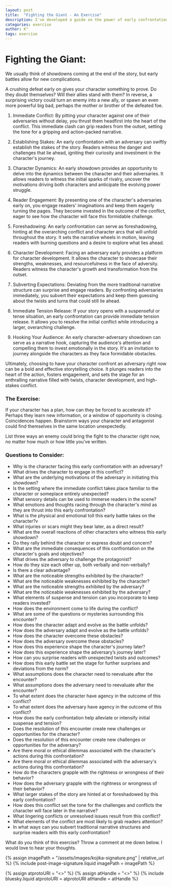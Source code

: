 ```yaml
---
layout: post
title:  "Fighting the Giant - An Exercise"
description: I've developed a guide on the power of early confrontations in storytelling, explaining how immediate conflicts can energize your narrative right from the start. While many writers save major showdowns for the finale, I explore how early battles - whether victories or defeats - can create compelling story complications and character development opportunities. Through questions examining everything from emotional stakes to environmental factors, I provide a framework for crafting these early confrontations effectively. This approach helps establish stakes quickly while leaving room for character growth and unexpected plot developments throughout the story.
categories: exercise
author: K°
tags: exercise
---
```

# Fighting the Giant:
We usually think of showdowns coming at the end of the story, but early battles allow for new complications.

A crushing defeat early on gives your character something to prove. Do they doubt themselves? Will their allies stand with them? In reverse, a surprising victory could turn an enemy into a new ally, or spawn an even more powerful big bad, perhaps the mother or brother of the defeated foe.

1. Immediate Conflict:
   By pitting your character against one of their adversaries without delay, you thrust them headfirst into the heart of the conflict. This immediate clash can grip readers from the outset, setting the tone for a gripping and action-packed narrative.


2. Establishing Stakes:
   An early confrontation with an adversary can swiftly establish the stakes of the story. Readers witness the danger and challenges that lie ahead, igniting their curiosity and investment in the character's journey.

  
3. Character Dynamics:
   An early showdown provides an opportunity to delve into the dynamics between the character and their adversaries. It allows readers to witness the initial sparks of rivalry, uncover the motivations driving both characters and anticipate the evolving power struggle.


4. Reader Engagement:
   By presenting one of the character's adversaries early on, you engage readers' imaginations and keep them eagerly turning the pages. They become invested in the outcome of the conflict, eager to see how the character will face this formidable challenge.


5. Foreshadowing:
   An early confrontation can serve as foreshadowing, hinting at the overarching conflict and character arcs that will unfold throughout the story. It sets the narrative wheels in motion, leaving readers with burning questions and a desire to explore what lies ahead.


6. Character Development:
   Facing an adversary early provides a platform for character development. It allows the character to showcase their strengths, weaknesses, and resourcefulness in the face of adversity. Readers witness the character's growth and transformation from the outset.


7. Subverting Expectations:
   Deviating from the more traditional narrative structure can surprise and engage readers. By confronting adversaries immediately, you subvert their expectations and keep them guessing about the twists and turns that could still lie ahead.


8. Immediate Tension Release:
   If your story opens with a suspenseful or tense situation, an early confrontation can provide immediate tension release. It allows you to resolve the initial conflict while introducing a larger, overarching challenge.


9. Hooking Your Audience:
   An early character-adversary showdown can serve as a narrative hook, capturing the audience's attention and compelling them to invest emotionally in the story. It's an invitation to journey alongside the characters as they face formidable obstacles.


Ultimately, choosing to have your character confront an adversary right now can be a bold and effective storytelling choice. It plunges readers into the heart of the action, fosters engagement, and sets the stage for an enthralling narrative filled with twists, character development, and high-stakes conflict.

### The Exercise:
If your character has a plan, how can they be forced to accelerate it? Perhaps they learn new information, or a window of opportunity is closing. Coincidences happen. Brainstorm ways your character and antagonist could find themselves in the same location unexpectedly.

List three ways an enemy could bring the fight to the character right now, no matter how much or how little you’ve written.

### Questions to Consider:
- Why is the character facing this early confrontation with an adversary?
- What drives the character to engage in this conflict?
- What are the underlying motivations of the adversary in initiating this showdown?
- Is the setting where the immediate conflict takes place familiar to the character or someplace entirely unexpected?
- What sensory details can be used to immerse readers in the scene?
- What emotions and thoughts racing through the character's mind as they are thrust into this early confrontation?
- What is the physical and emotional toll this early battle takes on the character?v
- What injuries or scars might they bear later, as a direct result?
- What are the overall reactions of other characters who witness this early showdown?
- Do they rally behind the character or express doubt and concern?
- What are the immediate consequences of this confrontation on the character's goals and objectives?
- What drives the adversary to challenge the protagonist?
- How do they size each other up, both verbally and non-verbally?
- Is there a clear advantage?
- What are the noticeable strengths exhibited by the character?
- What are the noticeable weaknesses exhibited by the character?
- What are the noticeable strengths exhibited by the adversary?
- What are the noticeable weaknesses exhibited by the adversary?
- What elements of suspense and tension can you incorporate to keep readers invested?
- How does the environment come to life during the conflict?
- What are some of the questions or mysteries surrounding this encounter?
- How does the character adapt and evolve as the battle unfolds?
- How does the adversary adapt and evolve as the battle unfolds?
- How does the character overcome these obstacles?
- How does the adversary overcome these obstacles?
- How does this experience shape the character's journey later?
- How does this experience shape the adversary’s journey later?
- How can you surprise readers with unexpected twists and outcomes?
- How does this early battle set the stage for further surprises and deviations from the norm?
- What assumptions does the character need to reevaluate after the encounter?
- What assumptions does the adversary need to reevaluate after the encounter?
- To what extent does the character have agency in the outcome of this conflict?
- To what extent does the adversary have agency in the outcome of this conflict?
- How does the early confrontation help alleviate or intensify initial suspense and tension?
- Does the resolution of this encounter create new challenges or opportunities for the character?
- Does the resolution of this encounter create new challenges or opportunities for the adversary?
- Are there moral or ethical dilemmas associated with the character's actions during this confrontation?
- Are there moral or ethical dilemmas associated with the adversary's actions during this confrontation?
- How do the characters grapple with the rightness or wrongness of their behavior?
- How does the adversary grapple with the rightness or wrongness of their behavior?
- What larger stakes of the story are hinted at or foreshadowed by this early confrontation?
- How does this conflict set the tone for the challenges and conflicts the character will face later in the narrative?
- What lingering conflicts or unresolved issues result from this conflict?
- What elements of the conflict are most likely to grab readers attention?
- In what ways can you subvert traditional narrative structures and surprise readers with this early confrontation?

What do you think of this exercise? Throw a comment at me down below. I would love to hear your thoughts.
<!-- signature -->
{% assign imagePath = "/assets/images/kojika-signature.png" | relative_url %}
{% include post-image-signature.liquid imagePath = imagePath %}

<!-- comments -->
{% assign atprotoURI = "<<atprotoURI>>" %}
{% assign atHandle = "<<atHandle>>" %}
{% include bluesky.liquid atprotoURI = atprotoURI atHandle = atHandle %}